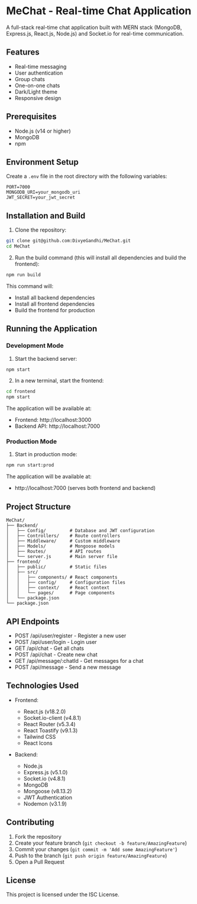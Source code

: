 # MeChat - Real-time Chat Application

A full-stack real-time chat application built with MERN stack (MongoDB, Express.js, React.js, Node.js) and Socket.io for real-time communication.

## Features

- Real-time messaging
- User authentication
- Group chats
- One-on-one chats
- Dark/Light theme
- Responsive design

## Prerequisites

- Node.js (v14 or higher)
- MongoDB
- npm

## Environment Setup

Create a `.env` file in the root directory with the following variables:
```
PORT=7000
MONGODB_URI=your_mongodb_uri
JWT_SECRET=your_jwt_secret
```

## Installation and Build

1. Clone the repository:
```bash
git clone git@github.com:DivyeGandhi/MeChat.git
cd MeChat
```

2. Run the build command (this will install all dependencies and build the frontend):
```bash
npm run build
```
This command will:
- Install all backend dependencies
- Install all frontend dependencies
- Build the frontend for production

## Running the Application

### Development Mode

1. Start the backend server:
```bash
npm start
```

2. In a new terminal, start the frontend:
```bash
cd frontend
npm start
```

The application will be available at:
- Frontend: http://localhost:3000
- Backend API: http://localhost:7000

### Production Mode

1. Start in production mode:
```bash
npm run start:prod
```

The application will be available at:
- http://localhost:7000 (serves both frontend and backend)

## Project Structure

```
MeChat/
├── Backend/
│   ├── Config/         # Database and JWT configuration
│   ├── Controllers/    # Route controllers
│   ├── Middleware/     # Custom middleware
│   ├── Models/         # Mongoose models
│   ├── Routes/         # API routes
│   └── server.js       # Main server file
├── frontend/
│   ├── public/         # Static files
│   ├── src/
│   │   ├── components/ # React components
│   │   ├── config/     # Configuration files
│   │   ├── context/    # React context
│   │   └── pages/      # Page components
│   └── package.json
└── package.json
```

## API Endpoints

- POST /api/user/register - Register a new user
- POST /api/user/login - Login user
- GET /api/chat - Get all chats
- POST /api/chat - Create new chat
- GET /api/message/:chatId - Get messages for a chat
- POST /api/message - Send a new message

## Technologies Used

- Frontend:
  - React.js (v18.2.0)
  - Socket.io-client (v4.8.1)
  - React Router (v5.3.4)
  - React Toastify (v9.1.3)
  - Tailwind CSS
  - React Icons

- Backend:
  - Node.js
  - Express.js (v5.1.0)
  - Socket.io (v4.8.1)
  - MongoDB
  - Mongoose (v8.13.2)
  - JWT Authentication
  - Nodemon (v3.1.9)

## Contributing

1. Fork the repository
2. Create your feature branch (`git checkout -b feature/AmazingFeature`)
3. Commit your changes (`git commit -m 'Add some AmazingFeature'`)
4. Push to the branch (`git push origin feature/AmazingFeature`)
5. Open a Pull Request

## License

This project is licensed under the ISC License. 